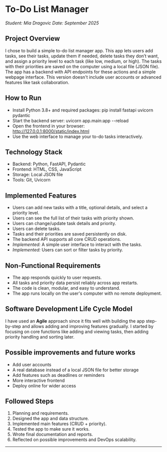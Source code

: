 # To-Do List Manager 
*Student: Mia Dragovic*
*Date: September 2025*


## Project Overview
I chose to build a simple to-do list manager app. This app lets users add tasks, see their tasks, update them if needed, delete tasks they don’t want, and assign a priority level to each task (like low, medium, or high). The tasks with their priorities are saved on the computer using a local file (JSON file). The app has a backend with API endpoints for these actions and a simple webpage interface. This version doesn't include user accounts or advanced features like task collaboration.

## How to Run
- Install Python 3.8+ and required packages:
pip install fastapi uvicorn pydantic
- Start the backend server:
uvicorn app.main:app --reload
- Open the frontend in your browser:
http://127.0.0.1:8000/static/index.html
- Use the web interface to manage your to-do tasks interactively.

## Technology Stack
- Backend: Python, FastAPI, Pydantic
- Frontend: HTML, CSS, JavaScript
- Storage: Local JSON file
- Tools: Git, Uvicorn

## Implemented Features
- Users can add new tasks with a title, optional details, and select a priority level.
- Users can see the full list of their tasks with priority shown.
- Users can change/update task details and priority.
- Users can delete tasks.
- Tasks and their priorities are saved persistently on disk.
- The backend API supports all core CRUD operations.
- *Implemented:* A simple user interface to interact with the tasks.
- *Implemented:* Users can sort or filter tasks by priority.

## Non-Functional Requirements
- The app responds quickly to user requests.
- All tasks and priority data persist reliably across app restarts.
- The code is clean, modular, and easy to understand.
- The app runs locally on the user's computer with no remote deployment.

## Software Development Life Cycle Model
I have used an **Agile** approach since it fits well with building the app step-by-step and allows adding and improving features gradually. I started by focusing on core functions like adding and viewing tasks, then adding priority handling and sorting later.

## Possible improvements and future works
- Add user accounts
- A real database instead of a local JSON file for better storage
- Add features such as deadlines or reminders
- More interactive frontend 
- Deploy online for wider access

## Followed Steps
1. Planning and requirements.
2. Designed the app and data structure.
3. Implemented main features (CRUD + priority).
4. Tested the app to make sure it works.
5. Wrote final documentation and reports.
6. Reflected on possible improvements and DevOps scalability.

---

